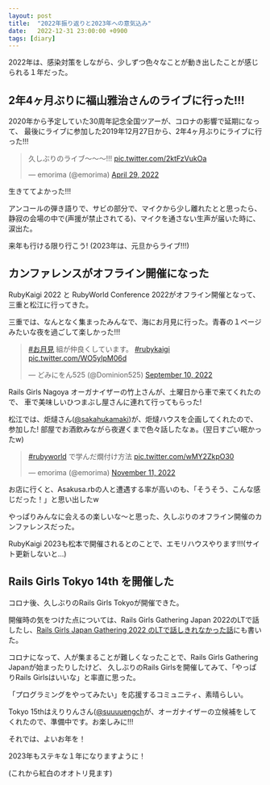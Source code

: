 ```yaml
---
layout: post
title:  "2022年振り返りと2023年への意気込み"
date:   2022-12-31 23:00:00 +0900
tags: [diary]
---
```

2022年は、感染対策をしながら、少しずつ色々なことが動き出したことが感じられる１年だった。



## 2年4ヶ月ぶりに福山雅治さんのライブに行った!!!

2020年から予定していた30周年記念全国ツアーが、コロナの影響で延期になって、
最後にライブに参加した2019年12月27日から、2年4ヶ月ぶりにライブに行った!!!

<blockquote class="twitter-tweet"><p lang="ja" dir="ltr">久しぶりのライブ〜〜〜!!! <a href="https://t.co/2ktFzVukOa">pic.twitter.com/2ktFzVukOa</a></p>&mdash; emorima (@emorima) <a href="https://twitter.com/emorima/status/1519948438514724864?ref_src=twsrc%5Etfw">April 29, 2022</a></blockquote> <script async src="https://platform.twitter.com/widgets.js" charset="utf-8"></script>

生きててよかった!!!

アンコールの弾き語りで、サビの部分で、マイクから少し離れたとと思ったら、
静寂の会場の中で(声援が禁止されてる)、マイクを通さない生声が届いた時に、涙出た。

来年も行ける限り行こう!
(2023年は、元旦からライブ!!!)

## カンファレンスがオフライン開催になった

RubyKaigi 2022 と RubyWorld Conference 2022がオフライン開催となって、三重と松江に行ってきた。

三重では、なんとなく集まったみんなで、海にお月見に行った。青春の１ページみたいな夜を過ごして楽しかった!!!

<blockquote class="twitter-tweet"><p lang="ja" dir="ltr"><a href="https://twitter.com/hashtag/%E3%81%8A%E6%9C%88%E8%A6%8B?src=hash&amp;ref_src=twsrc%5Etfw">#お月見</a> 組が仲良くしています。 <a href="https://twitter.com/hashtag/rubykaigi?src=hash&amp;ref_src=twsrc%5Etfw">#rubykaigi</a> <a href="https://t.co/WO5yIpM06d">pic.twitter.com/WO5yIpM06d</a></p>&mdash; どみにをん525 (@Dominion525) <a href="https://twitter.com/Dominion525/status/1568584844640407559?ref_src=twsrc%5Etfw">September 10, 2022</a></blockquote> <script async src="https://platform.twitter.com/widgets.js" charset="utf-8"></script>

Rails Girls Nagoya オーガナイザーの竹上さんが、土曜日から車で来てくれたので、
車で美味しいひつまぶし屋さんに連れて行ってもらった!

松江では、炬燵さん([@sakahukamaki](https://twitter.com/sakahukamaki))が、炬燵ハウスを企画してくれたので、参加した!
部屋でお酒飲みながら夜遅くまで色々話したなぁ。(翌日すごい眠かったw)

<blockquote class="twitter-tweet"><p lang="ja" dir="ltr"><a href="https://twitter.com/hashtag/rubyworld?src=hash&amp;ref_src=twsrc%5Etfw">#rubyworld</a> で学んだ燗付け方法 <a href="https://t.co/wMY2ZkpO30">pic.twitter.com/wMY2ZkpO30</a></p>&mdash; emorima (@emorima) <a href="https://twitter.com/emorima/status/1591027941672382464?ref_src=twsrc%5Etfw">November 11, 2022</a></blockquote> <script async src="https://platform.twitter.com/widgets.js" charset="utf-8"></script>

お店に行くと、Asakusa.rbの人と遭遇する率が高いのも、「そうそう、こんな感じだった！」と思い出したw

やっぱりみんなに会えるの楽しいな〜と思った、久しぶりのオフライン開催のカンファレンスだった。

RubyKaigi 2023も松本で開催されるとのことで、エモリハウスやります!!!(サイト更新しないと...)

## Rails Girls Tokyo 14th を開催した

コロナ後、久しぶりのRails Girls Tokyoが開催できた。

開催時の気をつけた点については、Rails Girls Gathering Japan 2022のLTで話したし、[Rails Girls Japan Gathering 2022 のLTで話しきれなかった話](/2022/12/04/rggjp2022)にも書いた。

コロナになって、人が集まることが難しくなったことで、Rails Girls Gathering Japanが始まったりしたけど、
久しぶりのRails Girlsを開催してみて、「やっぱりRails Girlsはいいな」と率直に思った。

「プログラミングをやってみたい」を応援するコミュニティ、素晴らしい。

Tokyo 15thはえりりんさん([@suuuuengch](https://twitter.com/suuuuengch)が、オーガナイザーの立候補をしてくれたので、準備中です。お楽しみに!!!

それでは、よいお年を！

2023年もステキな１年になりますように！

(これから紅白のオオトリ見ます)

